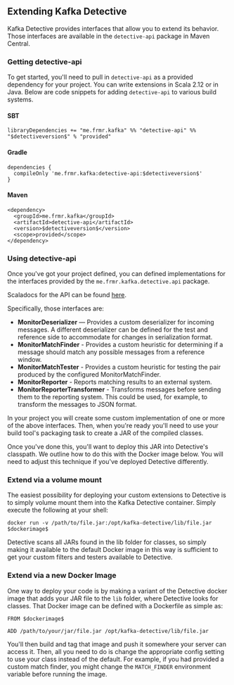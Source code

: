 ## Extending Kafka Detective

Kafka Detective provides interfaces that allow you to extend its behavior. Those interfaces
are available in the `detective-api` package in Maven Central.

### Getting detective-api

To get started, you'll need to pull in `detective-api` as a provided dependency for your project.
You can write extensions in Scala 2.12 or in Java. Below are code snippets for adding `detective-api`
to various build systems.

#### SBT

```
libraryDependencies += "me.frmr.kafka" %% "detective-api" %% "$detectiveversion$" % "provided"
```

#### Gradle

```
dependencies {
  compileOnly 'me.frmr.kafka:detective-api:$detectiveversion$'
}
```

#### Maven

```
<dependency>
  <groupId>me.frmr.kafka</groupId>
  <artifactId>detective-api</artifactId>
  <version>$detectiveversion$</version>
  <scope>provided</scope>
</dependency>
```

### Using detective-api

Once you've got your project defined, you can defined implementations for the interfaces provided
by the `me.frmr.kafka.detective.api` package.

Scaladocs for the API can be found [here]($apidocs$).

Specifically, those interfaces are:

* **MonitorDeserializer** — Provides a custom deserializer for incoming messages. A different
  deserializer can be defined for the test and reference side to accommodate for changes in
  serialization format.
* **MonitorMatchFinder** - Provides a custom heuristic for determining if a message should match
  any possible messages from a reference window.
* **MonitorMatchTester** - Provides a custom heuristic for testing the pair produced by the
  configured MonitorMatchFinder.
* **MonitorReporter** - Reports matching results to an external system.
* **MonitorReporterTransformer** - Transforms messages before sending them to the reporting
  system. This could be used, for example, to transform the messages to JSON format.

In your project you will create some custom implementation of one or more of the above interfaces.
Then, when you're ready you'll need to use your build tool's packaging task to create a JAR of
the compiled classes.

Once you've done this, you'll want to deploy this JAR into Detective's classpath. We outline how
to do this with the Docker image below. You will need to adjust this technique if you've deployed
Detective differently.

### Extend via a volume mount

The easiest possibility for deploying your custom extensions to Detective is to simply volume
mount them into the Kafka Detective container. Simply execute the following at your shell:

```
docker run -v /path/to/file.jar:/opt/kafka-detective/lib/file.jar $dockerimage$
```

Detective scans all JARs found in the lib folder for classes, so simply making it available to
the default Docker image in this way is sufficient to get your custom filters and testers available
to Detective.

### Extend via a new Docker Image

One way to deploy your code is by making a variant of the Detective docker image that
adds your JAR file to the `lib` folder, where Detective looks for classes. That Docker image
can be defined with a Dockerfile as simple as:

```
FROM $dockerimage$

ADD /path/to/your/jar/file.jar /opt/kafka-detective/lib/file.jar
```

You'll then build and tag that image and push it somewhere your server can access it. Then,
all you need to do is change the appropriate config setting to use your class instead of the
default. For example, if you had provided a custom match finder, you might change the
`MATCH_FINDER` environment variable before running the image.
